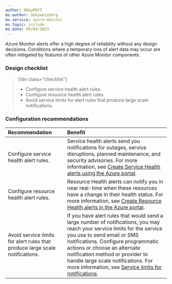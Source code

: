 ```yaml
---
author: AbbyMSFT
ms.author: abbyweisberg
ms.service: azure-monitor
ms.topic: include
ms.date: 09/04/2023
---
```


Azure Monitor alerts offer a high degree of reliability without any design decisions. Conditions where a temporary loss of alert data may occur are often mitigated by features of other Azure Monitor components.

### Design checklist

> [!div class="checklist"]
> * Configure service health alert rules.
> * Configure resource health alert rules.
> * Avoid service limits for alert rules that produce large scale notifications.
 
### Configuration recommendations

| Recommendation | Benefit |
|:---------------|:--------|
| Configure service health alert rules. | Service health alerts send you notifications for outages, service disruptions, planned maintenance, and security advisories. For more information, see [Create Service Health alerts using the Azure portal](/azure/service-health/alerts-activity-log-service-notifications-portal). |
| Configure resource health alert rules. | Resource Health alerts can notify you in near real-time when these resources have a change in their health status. For more information, see [Create Resource Health alerts in the Azure portal](/azure/service-health/resource-health-alert-monitor-guide). |
| Avoid service limits for alert rules that produce large scale notifications. | If you have alert rules that would send a large number of notifications, you may reach your service limits for the service you use to send email or SMS notifications. Configure programmatic actions or choose an alternate notification method or provider to handle large scale notifications. For more information, see [Service limits for notifications](../alerts/action-groups.md#service-limits-for-notifications). |
